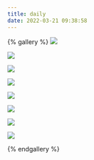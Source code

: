 ```yaml
---
title: daily
date: 2022-03-21 09:38:58
---
```


{% gallery %}
![](https://Jasper-zh.gitee.io/image_host/lm2rjq.jpg)

![](https://gitee.com/Jasper-zh/image_host/raw/master/4d5xq3.png)

![](https://Jasper-zh.gitee.io/image_host/992e60805b974e8f993eab5f74e9edfe.jpg)

![](https://Jasper-zh.gitee.io/image_host/41f43915880911ebb6edd017c2d2eca2.jpg)

![](https://gitee.com/Jasper-zh/image_host/raw/master/fbff2b7c6efc4862a9e55dc2242a52b5.jpg)

![](https://Jasper-zh.gitee.io/image_host/ac23841887c047da81c9a06e8bc2b3c0.jpg)

![](https://Japser-zh.gitee.io/image_host/bbf0e36ef61d4e6889a474392a50f38f.jpg)

![](https://gitee.com/Jasper-zh/image_host/raw/master/0982417dda4047d2bc68ae909cb75a49.jpg)

{% endgallery %}